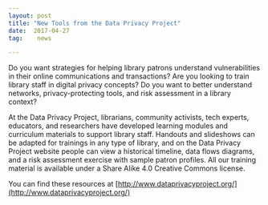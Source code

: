 ```yaml
---
layout: post
title: "New Tools from the Data Privacy Project"
date:  2017-04-27
tag:	news

---
```

Do you want strategies for helping library patrons understand vulnerabilities in their online communications and transactions? Are you looking to train library staff in digital privacy concepts? Do you want to better understand networks, privacy-protecting tools, and risk assessment in a library context?

At the Data Privacy Project, librarians, community activists, tech experts, educators, and researchers have developed learning modules and curriculum materials to support library staff. Handouts and slideshows can be adapted for trainings in any type of library, and on the Data Privacy Project website people can view a historical timeline, data flows diagrams, and a risk assessment exercise with sample patron profiles. All our training material is available under a Share Alike 4.0 Creative Commons license.

You can find these resources at [http://www.dataprivacyproject.org/](http://www.dataprivacyproject.org/)
